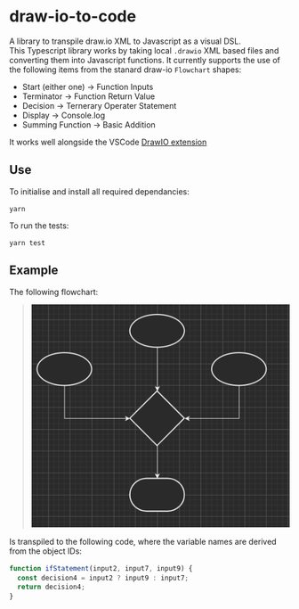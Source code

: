 # draw-io-to-code
A library to transpile draw.io XML to Javascript as a visual DSL.  
This Typescript library works by taking local `.drawio` XML based files and converting them into Javascript functions.
It currently supports the use of the following items from the stanard draw-io `Flowchart` shapes:

- Start (either one)    -> Function Inputs
- Terminator            -> Function Return Value
- Decision              -> Ternerary Operater Statement
- Display               -> Console.log
- Summing Function      -> Basic Addition
 
It works well alongside the VSCode [DrawIO extension](https://github.com/hediet/vscode-drawio)


## Use

To initialise and install all required dependancies:
```
yarn
```

To run the tests:
```
yarn test
```

## Example
The following flowchart:
 
> ![Flowchart Example 1](/misc/drawio-screenshot-1.png)  

Is transpiled to the following code, where the variable names are derived from the object IDs:
```javascript
function ifStatement(input2, input7, input9) {
  const decision4 = input2 ? input9 : input7;
  return decision4;
}
```